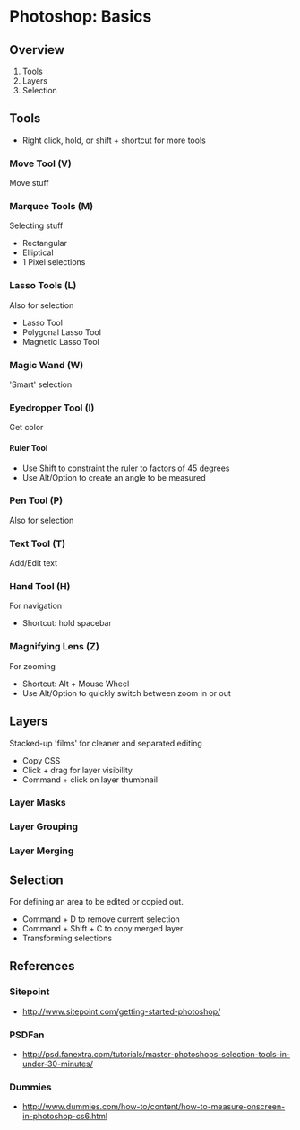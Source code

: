 # Photoshop: Basics


## Overview
1. Tools
2. Layers
3. Selection


## Tools
- Right click, hold, or shift + shortcut for more tools

### Move Tool (V)
Move stuff

### Marquee Tools (M)
Selecting stuff
- Rectangular
- Elliptical
- 1 Pixel selections

### Lasso Tools (L)
Also for selection
- Lasso Tool
- Polygonal Lasso Tool
- Magnetic Lasso Tool

### Magic Wand (W)
'Smart' selection

### Eyedropper Tool (I)
Get color

#### Ruler Tool
  - Use Shift to constraint the ruler to factors of 45 degrees
  - Use Alt/Option to create an angle to be measured

### Pen Tool (P)
Also for selection

### Text Tool (T)
Add/Edit text

### Hand Tool (H)
For navigation
- Shortcut: hold spacebar

### Magnifying Lens (Z)
For zooming
- Shortcut: Alt + Mouse Wheel
- Use Alt/Option to quickly switch between zoom in or out


## Layers
Stacked-up 'films' for cleaner and separated editing

- Copy CSS
- Click + drag for layer visibility
- Command + click on layer thumbnail 

### Layer Masks
### Layer Grouping
### Layer Merging


## Selection
For defining an area to be edited or copied out.

- Command + D to remove current selection
- Command + Shift + C to copy merged layer
- Transforming selections


## References

### Sitepoint
- http://www.sitepoint.com/getting-started-photoshop/

### PSDFan
- http://psd.fanextra.com/tutorials/master-photoshops-selection-tools-in-under-30-minutes/

### Dummies
- http://www.dummies.com/how-to/content/how-to-measure-onscreen-in-photoshop-cs6.html
